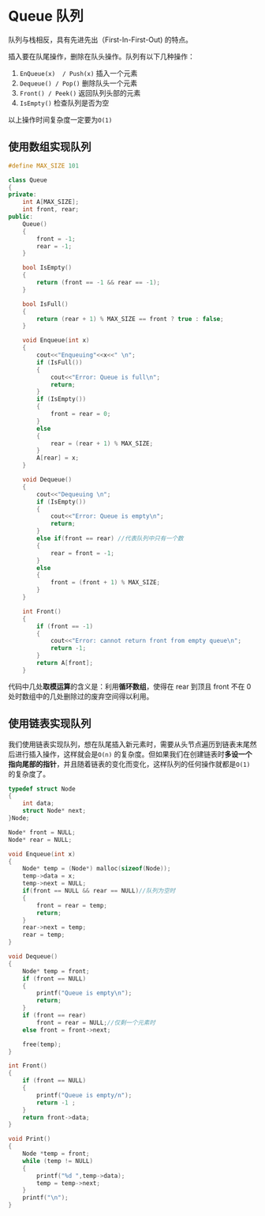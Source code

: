 # Queue 队列

队列与栈相反，具有先进先出（First-In-First-Out) 的特点。

插入要在队尾操作，删除在队头操作。队列有以下几种操作：

1. `EnQueue(x)  / Push(x)` 插入一个元素
2. `Dequeue() / Pop()` 删除队头一个元素
3. `Front() / Peek()` 返回队列头部的元素
4. `IsEmpty()` 检查队列是否为空

以上操作时间复杂度一定要为`O(1)`



## 使用数组实现队列

```cpp
#define MAX_SIZE 101

class Queue
{
private:
    int A[MAX_SIZE];
    int front, rear;
public:
    Queue()
    {
        front = -1;
        rear = -1;
    }

    bool IsEmpty()
    {
        return (front == -1 && rear == -1);
    }

    bool IsFull()
    {
        return (rear + 1) % MAX_SIZE == front ? true : false;
    }

    void Enqueue(int x)
    {
        cout<<"Enqueuing"<<x<<" \n";
        if (IsFull())
        {
            cout<<"Error: Queue is full\n";
            return;
        }
        if (IsEmpty())
        {
            front = rear = 0;
        }
        else
        {
            rear = (rear + 1) % MAX_SIZE;
        }
        A[rear] = x;
    }

    void Dequeue()
    {
        cout<<"Dequeuing \n";
        if (IsEmpty())
        {
            cout<<"Error: Queue is empty\n";
            return;
        }
        else if(front == rear) //代表队列中只有一个数
        {
            rear = front = -1;
        }
        else
        {
            front = (front + 1) % MAX_SIZE;
        }
    }

    int Front()
    {
        if (front == -1)
        {
            cout<<"Error: cannot return front from empty queue\n";
            return -1;
        }
        return A[front];
    }
```

代码中几处**取模运算**的含义是：利用**循环数组**，使得在 rear 到顶且 front 不在 0 处时数组中的几处删除过的废弃空间得以利用。



## 使用链表实现队列

我们使用链表实现队列，想在队尾插入新元素时，需要从头节点遍历到链表末尾然后进行插入操作，这样就会是`O(n)` 的复杂度。但如果我们在创建链表时**多设一个指向尾部的指针**，并且随着链表的变化而变化，这样队列的任何操作就都是`O(1)`的复杂度了。

```c
typedef struct Node
{
    int data;
    struct Node* next;
}Node;

Node* front = NULL;
Node* rear = NULL;

void Enqueue(int x)
{
    Node* temp = (Node*) malloc(sizeof(Node));
    temp->data = x;
    temp->next = NULL;
    if(front == NULL && rear == NULL)//队列为空时
    {
        front = rear = temp;
        return;
    }
    rear->next = temp;
    rear = temp;
}

void Dequeue()
{
    Node* temp = front;
    if (front == NULL)
    {
        printf("Queue is empty\n");
        return;
    }
    if (front == rear)
        front = rear = NULL;//仅剩一个元素时
    else front = front->next;

    free(temp);
}

int Front()
{
    if (front == NULL)
    {
        printf("Queue is empty/n");
        return -1 ;
    }
    return front->data;
}

void Print()
{
    Node *temp = front;
    while (temp != NULL)
    {
        printf("%d ",temp->data);
        temp = temp->next;
    }
    printf("\n");
}

```

